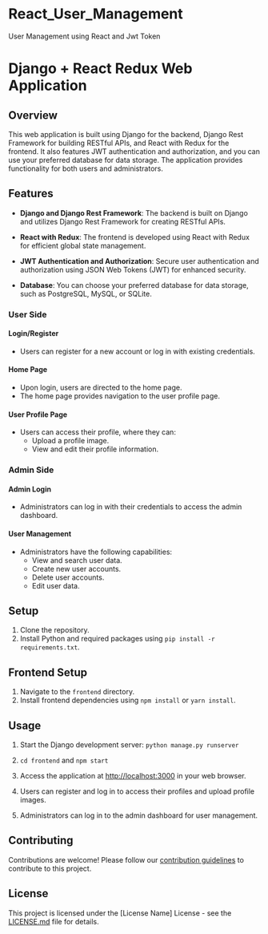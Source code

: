 # React_User_Management
User Management using React and Jwt Token
# Django + React Redux Web Application

## Overview

This web application is built using Django for the backend, Django Rest Framework for building RESTful APIs, and React with Redux for the frontend. It also features JWT authentication and authorization, and you can use your preferred database for data storage. The application provides functionality for both users and administrators.

## Features

- **Django and Django Rest Framework**: The backend is built on Django and utilizes Django Rest Framework for creating RESTful APIs.

- **React with Redux**: The frontend is developed using React with Redux for efficient global state management.

- **JWT Authentication and Authorization**: Secure user authentication and authorization using JSON Web Tokens (JWT) for enhanced security.

- **Database**: You can choose your preferred database for data storage, such as PostgreSQL, MySQL, or SQLite.

### User Side

#### Login/Register

- Users can register for a new account or log in with existing credentials.

#### Home Page

- Upon login, users are directed to the home page.
- The home page provides navigation to the user profile page.

#### User Profile Page

- Users can access their profile, where they can:
  - Upload a profile image.
  - View and edit their profile information.

### Admin Side

#### Admin Login

- Administrators can log in with their credentials to access the admin dashboard.

#### User Management

- Administrators have the following capabilities:
  - View and search user data.
  - Create new user accounts.
  - Delete user accounts.
  - Edit user data.

## Setup

1. Clone the repository.
2. Install Python and required packages using `pip install -r requirements.txt`.

## Frontend Setup

1. Navigate to the `frontend` directory.
2. Install frontend dependencies using `npm install` or `yarn install`.

## Usage

1. Start the Django development server: `python manage.py runserver`
2. `cd frontend` and  `npm start` 
3. Access the application at [http://localhost:3000](http://localhost:3000) in your web browser.

4. Users can register and log in to access their profiles and upload profile images.

5. Administrators can log in to the admin dashboard for user management.

## Contributing

Contributions are welcome! Please follow our [contribution guidelines](CONTRIBUTING.md) to contribute to this project.

## License

This project is licensed under the [License Name] License - see the [LICENSE.md](LICENSE.md) file for details.





